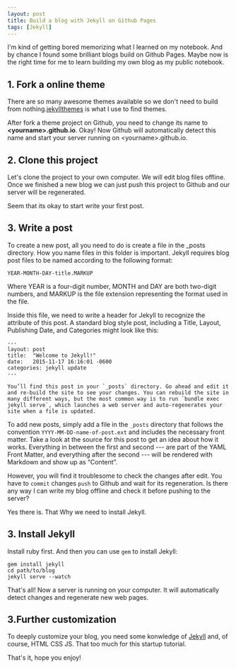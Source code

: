 ```yaml
---
layout: post
title: Build a blog with Jekyll on Github Pages
tags: [Jekyll]
---
```


I'm kind of getting bored memorizing what I learned on my notebook. And by chance I found some brilliant blogs build on Github Pages. Maybe now is the right time for me to learn building my own blog as my public notebook.

## 1. Fork a online theme

There are so many awesome themes available so we don't need to build from nothing.[jekyllthemes](http://jekyllthemes.org/) is what I use to find themes.

After fork a theme project on Github, you need to change its name to **\<yourname\>.github.io**. Okay! Now Github will automatically detect this name and start your server running on \<yourname\>.github.io.

## 2. Clone this project

Let's clone the project to your own computer. We will edit blog files offline. Once we finished a new blog we can just push this project to Github and our server will be regenerated.

Seem that its okay to start write your first post.

## 3. Write a post

To create a new post, all you need to do is create a file in the _posts directory. How you name files in this folder is important. Jekyll requires blog post files to be named according to the following format:
```
YEAR-MONTH-DAY-title.MARKUP
```
Where YEAR is a four-digit number, MONTH and DAY are both two-digit numbers, and MARKUP is the file extension representing the format used in the file.

Inside this file, we need to write a header for Jekyll to recognize the attribute of this post. A standard blog style post, including a Title, Layout, Publishing Date, and Categories might look like this:
```
---
layout: post
title:  "Welcome to Jekyll!"
date:   2015-11-17 16:16:01 -0600
categories: jekyll update
---

You’ll find this post in your `_posts` directory. Go ahead and edit it and re-build the site to see your changes. You can rebuild the site in many different ways, but the most common way is to run `bundle exec jekyll serve`, which launches a web server and auto-regenerates your site when a file is updated.
```
To add new posts, simply add a file in the `_posts` directory that follows the convention `YYYY-MM-DD-name-of-post.ext` and includes the necessary front matter. Take a look at the source for this post to get an idea about how it works.
Everything in between the first and second --- are part of the YAML Front Matter, and everything after the second --- will be rendered with Markdown and show up as “Content”.

However, you will find it troublesome to check the changes after edit. You have to `commit` changes `push` to Github and wait for its regeneration. Is there any way I can write my blog offline and check it before pushing to the server?

Yes there is. That Why we need to install Jekyll.

## 3. Install Jekyll

Install ruby first. And then you can use `gem` to install Jekyll:
```
gem install jekyll
cd path/to/blog
jekyll serve --watch
```
That's all! Now a server is running on your computer. It will automatically detect changes and regenerate new web pages.

## 3.Further customization

To deeply customize your blog, you need some konwledge of [Jekyll](https://jekyllrb.com/) and, of course, HTML CSS JS. That too much for this startup tutorial.

That's it, hope you enjoy!

